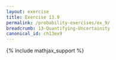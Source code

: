 ```yaml
---
layout: exercise
title: Exercise 13.9
permalink: /probability-exercises/ex_9/
breadcrumb: 13-Quantifying-Uncertainity
canonical_id: ch13ex9
---
```


{% include mathjax_support %}
